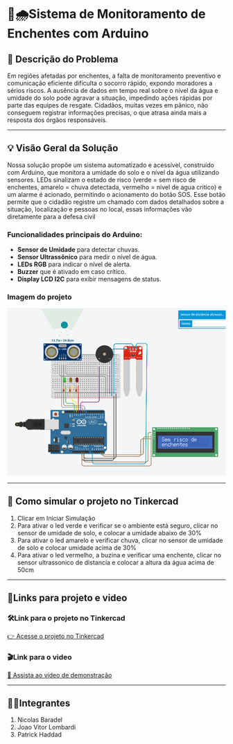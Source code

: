# 🚨🌧️Sistema de Monitoramento de Enchentes com Arduino

## 📌 Descrição do Problema

Em regiões afetadas por enchentes, a falta de monitoramento preventivo e comunicação eficiente dificulta o socorro rápido, expondo moradores a sérios riscos. A ausência de dados em tempo real sobre o nível da água e umidade do solo pode agravar a situação, impedindo ações rápidas por parte das equipes de resgate. Cidadãos, muitas vezes em pânico, não conseguem registrar informações precisas, o que atrasa ainda mais a resposta dos órgãos responsáveis.

---

## 💡 Visão Geral da Solução

Nossa solução propõe um sistema automatizado e acessível, construído com Arduino, que monitora a umidade do solo e o nível da água utilizando sensores. LEDs sinalizam o estado de risco (verde = sem risco de enchentes, amarelo = chuva detectada, vermelho = nivel de agua critico) e um alarme é acionado, permitindo o acionamento do botão SOS. Esse botão permite que o cidadão registre um chamado com dados detalhados sobre a situação, localização e pessoas no local, essas informações vão diretamente para a defesa civil

### Funcionalidades principais do Arduino:

- **Sensor de Umidade** para detectar chuvas.
- **Sensor Ultrassônico** para medir o nível de água.
- **LEDs RGB** para indicar o nível de alerta.
- **Buzzer** que é ativado em caso crítico.
- **Display LCD I2C** para exibir mensagens de status.

### Imagem do projeto
![Imagem Projeto](imagens/GS-EdgeProjeto.png)

---

## 🧪 Como simular o projeto no Tinkercad
1. Clicar em Iniciar Simulação
2. Para ativar o led verde e verificar se o ambiente está seguro, clicar no sensor de umidade de solo, e colocar a umidade abaixo de 30%
3. Para ativar o led amarelo e verificar chuva, clicar no sensor de umidade de solo e colocar umidade acima de 30%
4. Para ativar o led vermelho, a buzina e verificar uma enchente, clicar no sensor ultrassonico de distancia e colocar a altura da água acima de 50cm

---

## 🔗Links para projeto e video
### 🛠️Link para o projeto no Tinkercad
[👉 Acesse o projeto no Tinkercad](https://www.tinkercad.com/things/40Utxf70id0-projeto-arduino-enchentes?sharecode=P4UBpSwNmxFsfPCsaFTYNrkDCJyizIMvRsjNJQ_MFus)

### 🎬Link para o video
[🎥 Assista ao vídeo de demonstração](https://youtube.com/shorts/GJrME5QUY40)

---

## 🙋‍♂️Integrantes
1. Nicolas Baradel
2. Joao Vitor Lombardi
3. Patrick Haddad


